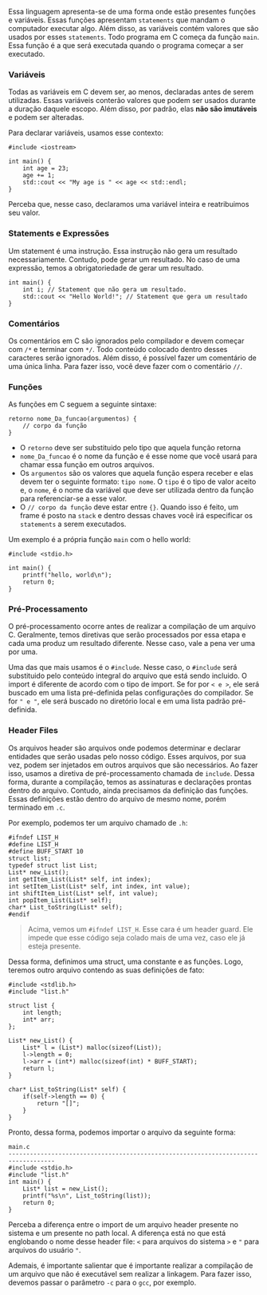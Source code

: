 Essa linguagem apresenta-se de uma forma onde estão presentes funções e variáveis. Essas funções apresentam `statements` que mandam o computador executar algo. Além disso, as variáveis contém valores que são usados por esses `statements`.
Todo programa em C começa da função `main`. Essa função é a que será executada quando o programa começar a ser executado.
### Variáveis
Todas as variáveis em C devem ser, ao menos, declaradas antes de serem utilizadas. Essas variáveis conterão valores que podem ser usados durante a duração daquele escopo. Além disso, por padrão, elas **não são imutáveis** e podem ser alteradas. 

Para declarar variáveis, usamos esse contexto:

```
#include <iostream>

int main() {
    int age = 23;
    age += 1;
    std::cout << "My age is " << age << std::endl;
}
```

Perceba que, nesse caso, declaramos uma variável inteira e reatribuimos seu valor.

### Statements e Expressões
Um statement é uma instrução. Essa instrução não gera um resultado necessariamente. Contudo, pode gerar um resultado. No caso de uma expressão, temos a obrigatoriedade de gerar um resultado.

```
int main() {
	int i; // Statement que não gera um resultado.
	std::cout << "Hello World!"; // Statement que gera um resultado
}
```

### Comentários
Os comentários em C são ignorados pelo compilador e devem começar com `/*` e terminar com `*/`. Todo conteúdo colocado dentro desses caracteres serão ignorados. Além disso, é possível fazer um comentário de uma única linha. Para fazer isso, você deve fazer com o comentário `//`.
### Funções
As funções em C seguem a seguinte sintaxe:
```
retorno nome_Da_funcao(argumentos) {
	// corpo da função
}
```
- O `retorno` deve ser substituido pelo tipo que aquela função retorna
- `nome_Da_funcao` é o nome da função e é esse nome que você usará para chamar essa função em outros arquivos.
- Os `argumentos` são os valores que aquela função espera receber e elas devem ter o seguinte formato: `tipo nome`. O `tipo` é o tipo de valor aceito e, o `nome`, é o nome da variável que deve ser utilizada dentro da função para referenciar-se a esse valor.
- O `// corpo da função` deve estar entre `{}`. Quando isso é feito, um frame é posto na `stack` e dentro dessas chaves você irá especificar os `statements` a serem executados.

Um exemplo é a própria função `main` com o hello world:

```
#include <stdio.h>

int main() {
    printf("hello, world\n");
    return 0;
}
```

### Pré-Processamento
O pré-processamento ocorre antes de realizar a compilação de um arquivo C. Geralmente, temos diretivas que serão processados por essa etapa e cada uma produz um resultado diferente. Nesse caso, vale a pena ver uma por uma.

Uma das que mais usamos é o `#include`. Nesse caso, o `#include` será substituido pelo conteúdo integral do arquivo que está sendo incluido. O import é diferente de acordo com o tipo de import. Se for por `< e >`, ele será buscado em uma lista pré-definida pelas configurações do compilador. Se for `" e "`, ele será buscado no diretório local e em uma lista padrão pré-definida.
### Header Files
Os arquivos header são arquivos onde podemos determinar e declarar entidades que serão usadas pelo nosso código. Esses arquivos, por sua vez, podem ser injetados em outros arquivos que são necessários. Ao fazer isso, usamos a diretiva de pré-processamento chamada de `include`. Dessa forma, durante a compilação, temos as assinaturas e declarações prontas dentro do arquivo. Contudo, ainda precisamos da definição das funções. Essas definições estão dentro do arquivo de mesmo nome, porém terminado em `.c`.

Por exemplo, podemos ter um arquivo chamado de `.h`:

```
#ifndef LIST_H
#define LIST_H
#define BUFF_START 10
struct list;
typedef struct list List;
List* new_List();
int getItem_List(List* self, int index);
int setItem_List(List* self, int index, int value);
int shiftItem_List(List* self, int value);
int popItem_List(List* self);
char* List_toString(List* self);
#endif
```

> Acima, vemos um `#ifndef LIST_H`. Esse cara é um header guard. Ele impede que esse código seja colado mais de uma vez, caso ele já esteja presente.

Dessa forma, definimos uma struct, uma constante e as funções. Logo, teremos outro arquivo contendo as suas definições de fato:

```
#include <stdlib.h>
#include "list.h"

struct list {
    int length;
    int* arr;
};

List* new_List() {
    List* l = (List*) malloc(sizeof(List));
    l->length = 0;
    l->arr = (int*) malloc(sizeof(int) * BUFF_START);
    return l;
}

char* List_toString(List* self) {
    if(self->length == 0) {
        return "[]";
    }
}
```

Pronto, dessa forma, podemos importar o arquivo da seguinte forma:

```
main.c
-----------------------------------------------------------------------------------
#include <stdio.h>
#include "list.h"
int main() {
    List* list = new_List();
    printf("%s\n", List_toString(list));
    return 0;
}
```

Perceba a diferença entre o import de um arquivo header presente no sistema e um presente no path local. A diferença está no que está englobando o nome desse header file: `<` para arquivos do sistema `>` e `"` para arquivos do usuário `"`.

Ademais, é importante salientar que é importante realizar a compilação de um arquivo que não é executável sem realizar a linkagem. Para fazer isso, devemos passar o parâmetro `-c` para o `gcc`, por exemplo.
